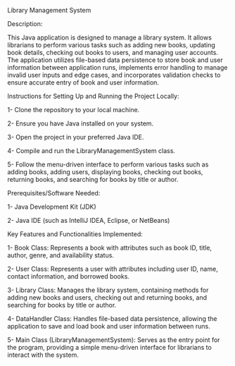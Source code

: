 Library Management System

Description:

This Java application is designed to manage a library system. It allows librarians to perform various tasks such as adding new books, updating book details, checking out books to users, and managing user accounts. The application utilizes file-based data persistence to store book and user information between application runs, implements error handling to manage invalid user inputs and edge cases, and incorporates validation checks to ensure accurate entry of book and user information.

Instructions for Setting Up and Running the Project Locally:

1-  Clone the repository to your local machine.

2-  Ensure you have Java installed on your system.

3-  Open the project in your preferred Java IDE.

4-  Compile and run the LibraryManagementSystem class.

5-  Follow the menu-driven interface to perform various tasks such as adding books, adding users, displaying books, checking out books, returning books, and searching for books by title or author.

Prerequisites/Software Needed:

1-  Java Development Kit (JDK)

2-  Java IDE (such as IntelliJ IDEA, Eclipse, or NetBeans)

Key Features and Functionalities Implemented:

1-  Book Class: Represents a book with attributes such as book ID, title, author, genre, and availability status.

2-  User Class: Represents a user with attributes including user ID, name, contact information, and borrowed books.

3-  Library Class: Manages the library system, containing methods for adding new books and users, checking out and returning books, and searching for books by title or author.

4-  DataHandler Class: Handles file-based data persistence, allowing the application to save and load book and user information between runs.

5-  Main Class (LibraryManagementSystem): Serves as the entry point for the program, providing a simple menu-driven interface for librarians to interact with the system.
